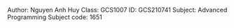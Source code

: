 Author: Nguyen Anh Huy
Class: GCS1007
ID: GCS210741
Subject: Advanced Programming
Subject code: 1651
